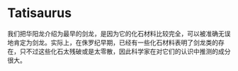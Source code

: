 # Tatisaurus

我们把华阳龙介绍为最早的剑龙，是因为它的化石材料比较完全，可以被准确无误地肯定为剑龙。实际上，在侏罗纪早期，已经有一些化石材料表明了剑龙类的存在，只不过这些化石太残破或是太零散，因此科学家在对它们的认识中推测的成分很大。
